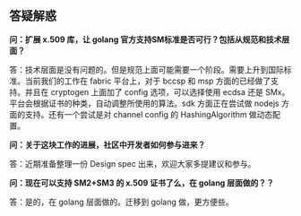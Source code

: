 ## 答疑解惑

**问：扩展 x.509 库，让 golang 官方支持SM标准是否可行？包括从规范和技术层面？**

答：技术层面是没有问题的。但是规范上面可能需要一个阶段。需要上升到国际标准。当前我们的工作在 fabric 平台上，对于 bccsp 和 msp 方面的已经做了支持。并且在 cryptogen 上面加了 config 选项，可以选择使用 ecdsa 还是 SMx。平台会根据证书的种类，自动调整所使用的算法。sdk 方面正在尝试做 nodejs 方面的支持。还有一个尝试是对 channel config 的 HashingAlgorithm 做动态配置。

**问：关于这块工作的进展，社区中开发者如何参与进来？**

答：近期准备整理一份 Design spec 出来，欢迎大家多提建议和参与。

**问：现在可以支持 SM2+SM3 的 x.509 证书了么，在 golang 层面做的？？**

答：是的，在 golang 层面做的。迁移到 golang 做，更方便些。